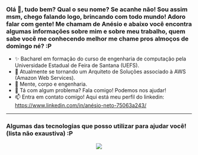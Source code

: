 ### Olá 👋, tudo bem? Qual o seu nome? Se acanhe não! Sou assim msm, chego falando logo, brincando com todo mundo! Adoro falar com gente! Me chamam de Anésio e abaixo você encontra algumas informações sobre mim e sobre meu trabalho, quem sabe você me conhecendo melhor me chame pros almoços de domingo né? :P

<!--
**AnesioSousa/AnesioSousa** is a ✨ _special_ ✨ repository because its `README.md` (this file) appears on your GitHub profile.

Here are some ideas to get you started:
-->
- ✨ Bacharel em formação do curso de engenharia de computação pela Universidade Estadual de Feira de Santana (UEFS).
- 🔭 Atualmente se tornando um Arquiteto de Soluções associado à AWS (Amazon Web Services).
- 🌱 Mente, corpo e engenharia.
- 👯 Tá com algum problema? Fala comigo! Podemos nos ajudar! 
- 📫 Entra em contato comigo! Aqui está meu perfil do linkedin: https://www.linkedin.com/in/anésio-neto-75063a243/

<hr>

### Algumas das tecnologias que posso utilizar para ajudar você! (lista não exaustiva) :P

<div  display="flex" , align="center"> 
<p align="center">
  <a href="https://skillicons.dev">
    <img src="https://skillicons.dev/icons?i=git,jenkins,python,flask,java,spring,postgres,mysql,ubuntu,kali,docker,kubernetes,aws" />
  </a>
</p>
</div>
<br></br>
